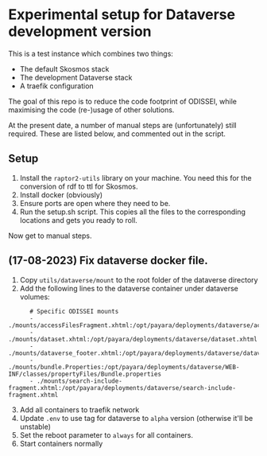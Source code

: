 # Experimental setup for Dataverse development version

This is a test instance which combines two things:

- The default Skosmos stack
- The development Dataverse stack
- A traefik configuration

The goal of this repo is to reduce the code footprint of ODISSEI, while maximising the code (re-)usage of other solutions.

At the present date, a number of manual steps are (unfortunately) still required. These are listed below, and commented out in the script.

## Setup

1. Install the `raptor2-utils` library on your machine. You need this for the conversion of rdf to ttl for Skosmos.
2. Install docker (obviously)
3. Ensure ports are open where they need to be.
4. Run the setup.sh script. This copies all the files to the corresponding locations and gets you ready to roll.

Now get to manual steps.

## (17-08-2023) Fix dataverse docker file.

1. Copy `utils/dataverse/mount` to the root folder of the dataverse directory
2. Add the following lines to the dataverse container under dataverse volumes:

```
      # Specific ODISSEI mounts
      - ./mounts/accessFilesFragment.xhtml:/opt/payara/deployments/dataverse/accessFilesFragment.xhtml
      - ./mounts/dataset.xhtml:/opt/payara/deployments/dataverse/dataset.xhtml
      - ./mounts/dataverse_footer.xhtml:/opt/payara/deployments/dataverse/dataverse_footer.xhtml
      - ./mounts/bundle.Properties:/opt/payara/deployments/dataverse/WEB-INF/classes/propertyFiles/Bundle.properties
      - ./mounts/search-include-fragment.xhtml:/opt/payara/deployments/dataverse/search-include-fragment.xhtml

```
3. Add all containers to traefik network
4. Update `.env` to use tag for dataverse to `alpha` version (otherwise it'll be unstable)
5. Set the reboot parameter to `always` for all containers.
6. Start containers normally

